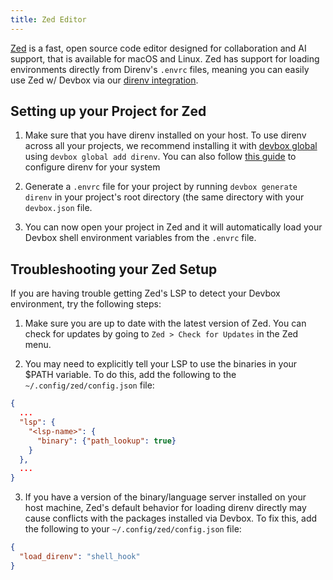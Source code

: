 ```yaml
---
title: Zed Editor
---
```


[Zed](https://zed.dev/) is a fast, open source code editor designed for collaboration and AI support, that is available for macOS and Linux. Zed has support for loading environments directly from Direnv's `.envrc` files, meaning you can easily use Zed w/ Devbox via our [direnv integration](/devbox/ide_configuration/direnv).

## Setting up your Project for Zed

1. Make sure that you have direnv installed on your host. To use direnv across all your projects, we recommend installing it with [devbox global](/devbox/devbox_global) using `devbox global add direnv`. You can also follow [this guide](https://direnv.net/#basic-installation) to configure direnv for your system

2. Generate a `.envrc` file for your project by running `devbox generate direnv` in your project's root directory (the same directory with your `devbox.json` file.

3. You can now open your project in Zed and it will automatically load your Devbox shell environment variables from the `.envrc` file.

## Troubleshooting your Zed Setup

If you are having trouble getting Zed's LSP to detect your Devbox environment, try the following steps:

1. Make sure you are up to date with the latest version of Zed. You can check for updates by going to `Zed > Check for Updates` in the Zed menu.

2. You may need to explicitly tell your LSP to use the binaries in your $PATH variable. To do this, add the following to the `~/.config/zed/config.json` file:

```json
{
  ...
  "lsp": {
    "<lsp-name>": {
      "binary": {"path_lookup": true}
    }
  },
  ...
}
```

3. If you have a version of the binary/language server installed on your host machine, Zed's default behavior for loading direnv directly may cause conflicts with the packages installed via Devbox. To fix this, add the following to your `~/.config/zed/config.json` file:

```json
{
  "load_direnv": "shell_hook"
}
```
